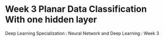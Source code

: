  # Week 3 Planar Data Classification With one hidden layer
Deep Learning Specialization : Neural Network and Deep Learning : Week 3
